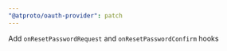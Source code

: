 ```yaml
---
"@atproto/oauth-provider": patch
---
```


Add `onResetPasswordRequest` and `onResetPasswordConfirm` hooks
